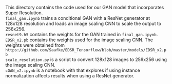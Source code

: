 This directory contains the code used for our GAN model that incorporates Super Resolution.   
`final_gan.ipynb` trains a conditional GAN with a ResNet generator at 128x128 resolution and loads an image scaling CNN to scale the output to 256x256.   
`resnet9.h5` contains the weights for the GAN trained in `final_gan.ipynb`.   
`EDSR_x2.pb` contains the weights used for the image scaling CNN. The weights were obtained from `https://github.com/Saafke/EDSR_Tensorflow/blob/master/models/EDSR_x2.pb`    
`scale_resolution.py` is a script to convert 128x128 images to 256x256 using the image scaling CNN.  
`cGAN_v2.ipynb` is a notebook with that explores if using instance normalization affects results when using a ResNet generator.
